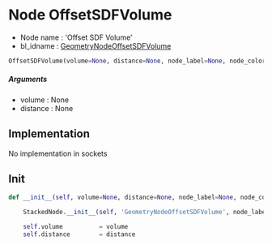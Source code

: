 # Node OffsetSDFVolume

- Node name : 'Offset SDF Volume'
- bl_idname : [GeometryNodeOffsetSDFVolume](https://docs.blender.org/api/current/bpy.types.GeometryNodeOffsetSDFVolume.html)


``` python
OffsetSDFVolume(volume=None, distance=None, node_label=None, node_color=None)
```
##### Arguments

- volume : None
- distance : None

## Implementation

No implementation in sockets

## Init

``` python
def __init__(self, volume=None, distance=None, node_label=None, node_color=None):

    StackedNode.__init__(self, 'GeometryNodeOffsetSDFVolume', node_label=node_label, node_color=node_color)

    self.volume          = volume
    self.distance        = distance
```
